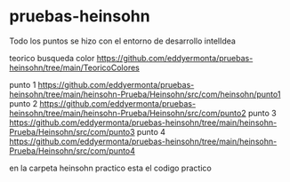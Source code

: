 # pruebas-heinsohn

Todo los puntos se hizo con el entorno de desarrollo intelIdea

teorico busqueda color https://github.com/eddyermonta/pruebas-heinsohn/tree/main/TeoricoColores

punto 1 https://github.com/eddyermonta/pruebas-heinsohn/tree/main/heinsohn-Prueba/Heinsohn/src/com/heinsohn/punto1
punto 2 https://github.com/eddyermonta/pruebas-heinsohn/tree/main/heinsohn-Prueba/Heinsohn/src/com/punto2
punto 3 https://github.com/eddyermonta/pruebas-heinsohn/tree/main/heinsohn-Prueba/Heinsohn/src/com/punto3
punto 4 https://github.com/eddyermonta/pruebas-heinsohn/tree/main/heinsohn-Prueba/Heinsohn/src/com/punto4


en la carpeta heinsohn practico esta el codigo practico
